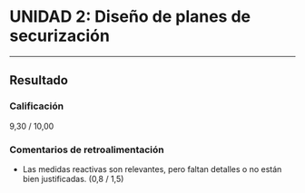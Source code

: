 # UNIDAD 2: Diseño de planes de securización

---

## Resultado

### Calificación

9,30 / 10,00

### Comentarios de retroalimentación

- Las medidas reactivas son relevantes, pero faltan detalles o no están bien justificadas. (0,8 / 1,5)